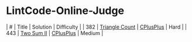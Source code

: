 # LintCode-Online-Judge

| # | Title | Solution | Difficulty |
| 382 | [Triangle Count](http://www.lintcode.com/en/problem/triangle-count/) | [CPlusPlus](https://github.com/yuanhui-yang/LintCode-Online-Judge/blob/master/triangle-count.cpp) | Hard |
| 443 | [Two Sum II](http://www.lintcode.com/en/problem/two-sum-ii/) | [CPlusPlus](https://github.com/yuanhui-yang/LintCode-Online-Judge/blob/master/two-sum-ii.cpp) | Medium |